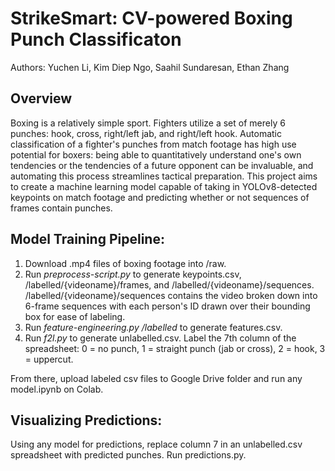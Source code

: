 # StrikeSmart: CV-powered Boxing Punch Classificaton
Authors: Yuchen Li, Kim Diep Ngo, Saahil Sundaresan, Ethan Zhang

## Overview
Boxing is a relatively simple sport. Fighters utilize a set of merely 6 punches: hook, cross, right/left jab, and right/left hook. Automatic classification of a fighter's punches from match footage has high use potential for boxers: being able to quantitatively understand one's own tendencies or the tendencies of a future opponent can be invaluable, and automating this process streamlines tactical preparation. This project aims to create a machine learning model capable of taking in YOLOv8-detected keypoints on match footage and predicting whether or not sequences of frames contain punches.

## Model Training Pipeline:
1. Download .mp4 files of boxing footage into /raw.
2. Run _preprocess-script.py_ to generate keypoints.csv, /labelled/{videoname}/frames, and /labelled/{videoname}/sequences. /labelled/{videoname}/sequences contains the video broken down into 6-frame sequences with each person's ID drawn over their bounding box for ease of labeling.
3. Run _feature-engineering.py /labelled_ to generate features.csv.
4. Run _f2l.py_ to generate unlabelled.csv. Label the 7th column of the spreadsheet: 0 = no punch, 1 = straight punch (jab or cross), 2 = hook, 3 = uppercut.

From there, upload labeled csv files to Google Drive folder and run any model.ipynb on Colab. 

## Visualizing Predictions:
Using any model for predictions, replace column 7 in an unlabelled.csv spreadsheet with predicted punches. Run predictions.py.
